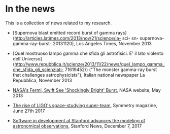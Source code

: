 # In the news

This is a collection of news related to my research.

* [Supernova blast emitted record burst of gamma rays](http://articles.latimes.com/2013/nov/21/science/la- sci- sn- supernova-gamma-ray-burst-
20131120), Los Angeles Times, November 2013

* [Quel mostruoso lampo gamma che sfida gli astrofisici. E' il lato violento dell'Universo](http://www.repubblica.it/scienze/2013/11/22/news/quel_lampo_gamma_che_sfida_gli_scienziati-
71619452/) ("The monster gamma-ray burst that challenges astrophysicists"), Italian national newspaper La Repubblica, November 2013

* [NASA's Fermi, Swift See 'Shockingly Bright' Burst](https://www.nasa.gov/topics/universe/features/shocking-burst.html), NASA website, May 2013

* [The rise of LIGO's space-studying super-team](http://www.symmetrymagazine.org/article/the-rise-of-ligos-space-studying-super-team), Symmetry magazine, June 27th 2017

* [Software in development at Stanford advances the modeling of astronomical observations](https://news.stanford.edu/2017/12/07/software-advances-modeling-astronomical-observations/), Stanford News, December 7, 2017
